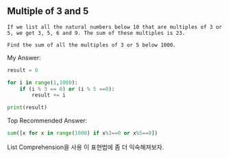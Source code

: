 ## Multiple of 3 and 5

```
If we list all the natural numbers below 10 that are multiples of 3 or 5, we get 3, 5, 6 and 9. The sum of these multiples is 23.

Find the sum of all the multiples of 3 or 5 below 1000.
```

My Answer:
```python
result = 0

for i in range(1,1000):
    if (i % 3 == 0) or (i % 5 ==0):
        result += i

print(result)
```

Top Recommended Answer:
```python
sum([x for x in range(1000) if x%3==0 or x%5==0]) 
```
List Comprehension을 사용
이 표현법에 좀 더 익숙해져보자.
